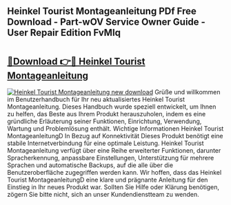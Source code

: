 ## Heinkel Tourist Montageanleitung PDf Free Download - Part-wOV Service Owner Guide - User Repair Edition FvMIq

# <h2><a href="http://df7bpof.blite.top/?on=Heinkel+Tourist+Montageanleitung">🔗Download 👉🔴 Heinkel Tourist Montageanleitung</a></h2>

[![Heinkel Tourist Montageanleitung new download](https://i.imgur.com/lujVjoI.png)](http://df7bpof.blite.top/?on=Heinkel+Tourist+Montageanleitung)
Grüße und willkommen im Benutzerhandbuch für Ihr neu aktualisiertes Heinkel Tourist Montageanleitung. Dieses Handbuch wurde speziell entwickelt, um Ihnen zu helfen, das Beste aus Ihrem Produkt herauszuholen, indem es eine gründliche Erläuterung seiner Funktionen, Einrichtung, Verwendung, Wartung und Problemlösung enthält. Wichtige Informationen Heinkel Tourist MontageanleitungD In Bezug auf Konnektivität Dieses Produkt benötigt eine stabile Internetverbindung für eine optimale Leistung. Heinkel Tourist Montageanleitung verfügt über eine Reihe erweiterter Funktionen, darunter Spracherkennung, anpassbare Einstellungen, Unterstützung für mehrere Sprachen und automatische Backups, auf die alle über die Benutzeroberfläche zugegriffen werden kann. Wir hoffen, dass das Heinkel Tourist MontageanleitungD eine klare und prägnante Anleitung für den Einstieg in Ihr neues Produkt war. Sollten Sie Hilfe oder Klärung benötigen, zögern Sie bitte nicht, sich an unser Kundendienstteam zu wenden.

